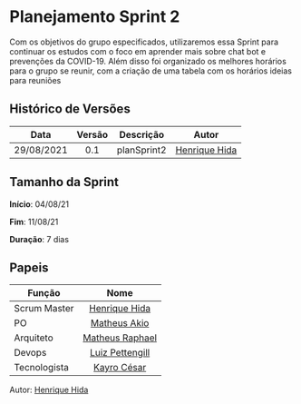 ﻿---
layout: page_slowbrows
tag: slowbrows
---
# Planejamento Sprint 2

Com os objetivos do grupo especificados, utilizaremos essa Sprint para continuar os estudos com o foco em aprender mais sobre chat bot e prevenções da COVID-19. Além disso foi organizado os melhores horários para o grupo se reunir, com a criação de uma tabela com os horários ideias para reuniões 

## Histórico de Versões

| Data       | Versão | Descrição                      | Autor             |
| :--------: | :----: | :----------:                   | :---------------: |
| 29/08/2021 |    0.1   | planSprint2 | [Henrique Hida](https://github.com/HenriqueHida)|

## Tamanho da Sprint

**Início**: 04/08/21

**Fim**: 11/08/21

**Duração**: 7 dias



## Papeis

|      Função      |            Nome            |
|------------------|:--------------------------:|
| Scrum Master | [Henrique Hida](https://github.com/HenriqueHida) |
| PO | [Matheus Akio](https://github.com/matheusakio) |
| Arquiteto | [Matheus Raphael](https://github.com/matheusrazor) |
| Devops | [Luiz Pettengill](https://github.com/LuizPettengill) |
| Tecnologista | [Kayro César](https://github.com/kayrocesar)

Autor: [Henrique Hida](https://github.com/HenriqueHida)
